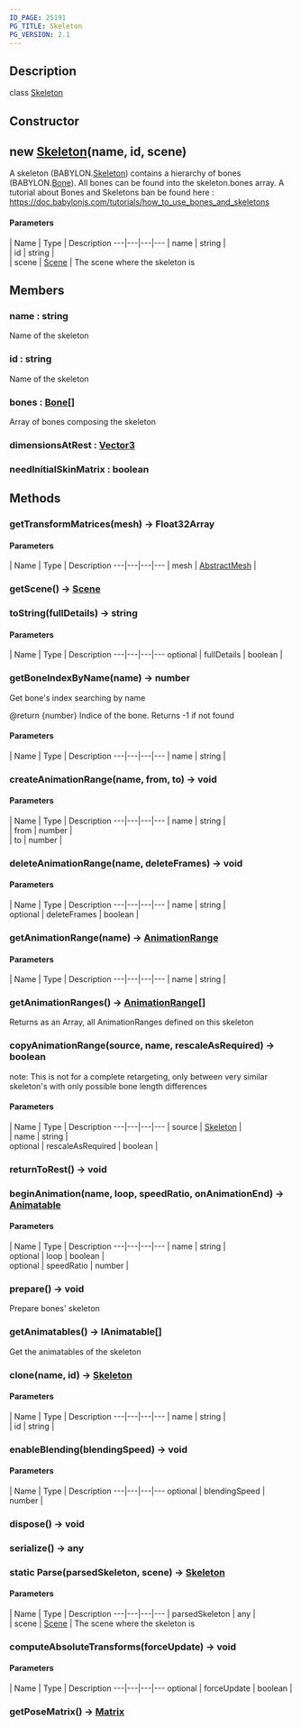```yaml
---
ID_PAGE: 25191
PG_TITLE: Skeleton
PG_VERSION: 2.1
---
```

## Description

class [Skeleton](/classes/2.5/Skeleton)



## Constructor

## new [Skeleton](/classes/2.5/Skeleton)(name, id, scene)

A skeleton (BABYLON.[Skeleton](/classes/2.5/Skeleton)) contains a hierarchy of bones (BABYLON.[Bone](/classes/2.5/Bone)).
All bones can be found into the skeleton.bones array.
A tutorial about Bones and Skeletons ban be found here : https://doc.babylonjs.com/tutorials/how_to_use_bones_and_skeletons

#### Parameters
 | Name | Type | Description
---|---|---|---
 | name | string |     
 | id | string |     
 | scene | [Scene](/classes/2.5/Scene) |     The scene where the skeleton is
## Members

### name : string

Name of the skeleton

### id : string

Name of the skeleton

### bones : [Bone](/classes/2.5/Bone)[]

Array of bones composing the skeleton

### dimensionsAtRest : [Vector3](/classes/2.5/Vector3)



### needInitialSkinMatrix : boolean



## Methods

### getTransformMatrices(mesh) &rarr; Float32Array



#### Parameters
 | Name | Type | Description
---|---|---|---
 | mesh | [AbstractMesh](/classes/2.5/AbstractMesh) |   

### getScene() &rarr; [Scene](/classes/2.5/Scene)


### toString(fullDetails) &rarr; string



#### Parameters
 | Name | Type | Description
---|---|---|---
optional | fullDetails | boolean |  

### getBoneIndexByName(name) &rarr; number

Get bone's index searching by name

@return {number} Indice of the bone. Returns -1 if not found

#### Parameters
 | Name | Type | Description
---|---|---|---
 | name | string |     

### createAnimationRange(name, from, to) &rarr; void



#### Parameters
 | Name | Type | Description
---|---|---|---
 | name | string |     
 | from | number |   
 | to | number |   
### deleteAnimationRange(name, deleteFrames) &rarr; void



#### Parameters
 | Name | Type | Description
---|---|---|---
 | name | string |     
optional | deleteFrames | boolean |   
### getAnimationRange(name) &rarr; [AnimationRange](/classes/2.5/AnimationRange)



#### Parameters
 | Name | Type | Description
---|---|---|---
 | name | string |     

### getAnimationRanges() &rarr; [AnimationRange](/classes/2.5/AnimationRange)[]

Returns as an Array, all AnimationRanges defined on this skeleton
### copyAnimationRange(source, name, rescaleAsRequired) &rarr; boolean

note: This is not for a complete retargeting, only between very similar skeleton's with only possible bone length differences

#### Parameters
 | Name | Type | Description
---|---|---|---
 | source | [Skeleton](/classes/2.5/Skeleton) |   
 | name | string |     
optional | rescaleAsRequired | boolean |   
### returnToRest() &rarr; void


### beginAnimation(name, loop, speedRatio, onAnimationEnd) &rarr; [Animatable](/classes/2.5/Animatable)



#### Parameters
 | Name | Type | Description
---|---|---|---
 | name | string |     
optional | loop | boolean |   
optional | speedRatio | number |   
### prepare() &rarr; void

Prepare bones' skeleton
### getAnimatables() &rarr; IAnimatable[]

Get the animatables of the skeleton
### clone(name, id) &rarr; [Skeleton](/classes/2.5/Skeleton)



#### Parameters
 | Name | Type | Description
---|---|---|---
 | name | string |     
 | id | string |     
### enableBlending(blendingSpeed) &rarr; void



#### Parameters
 | Name | Type | Description
---|---|---|---
optional | blendingSpeed | number |  

### dispose() &rarr; void


### serialize() &rarr; any


### static Parse(parsedSkeleton, scene) &rarr; [Skeleton](/classes/2.5/Skeleton)



#### Parameters
 | Name | Type | Description
---|---|---|---
 | parsedSkeleton | any |   
 | scene | [Scene](/classes/2.5/Scene) |     The scene where the skeleton is
### computeAbsoluteTransforms(forceUpdate) &rarr; void



#### Parameters
 | Name | Type | Description
---|---|---|---
optional | forceUpdate | boolean | 

### getPoseMatrix() &rarr; [Matrix](/classes/2.5/Matrix)


